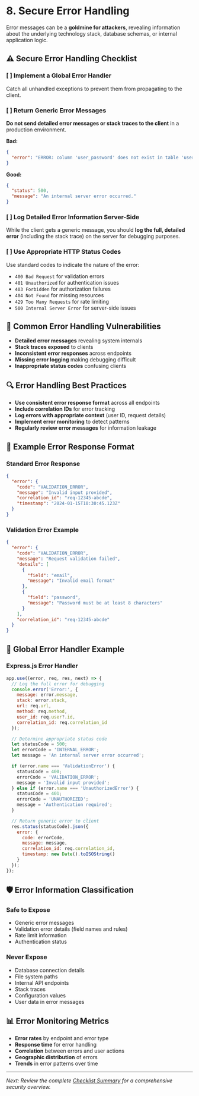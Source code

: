 # 8. Secure Error Handling

Error messages can be a **goldmine for attackers**, revealing information about the underlying technology stack, database schemas, or internal application logic.

## ⚠️ Secure Error Handling Checklist

### [ ] Implement a Global Error Handler
Catch all unhandled exceptions to prevent them from propagating to the client.

### [ ] Return Generic Error Messages
**Do not send detailed error messages or stack traces to the client** in a production environment.

**Bad:**
```json
{
  "error": "ERROR: column 'user_password' does not exist in table 'users'"
}
```

**Good:**
```json
{
  "status": 500,
  "message": "An internal server error occurred."
}
```

### [ ] Log Detailed Error Information Server-Side
While the client gets a generic message, you should **log the full, detailed error** (including the stack trace) on the server for debugging purposes.

### [ ] Use Appropriate HTTP Status Codes
Use standard codes to indicate the nature of the error:
* `400 Bad Request` for validation errors
* `401 Unauthorized` for authentication issues
* `403 Forbidden` for authorization failures
* `404 Not Found` for missing resources
* `429 Too Many Requests` for rate limiting
* `500 Internal Server Error` for server-side issues

## 🚨 Common Error Handling Vulnerabilities

* **Detailed error messages** revealing system internals
* **Stack traces exposed** to clients
* **Inconsistent error responses** across endpoints
* **Missing error logging** making debugging difficult
* **Inappropriate status codes** confusing clients

## 🔍 Error Handling Best Practices

* **Use consistent error response format** across all endpoints
* **Include correlation IDs** for error tracking
* **Log errors with appropriate context** (user ID, request details)
* **Implement error monitoring** to detect patterns
* **Regularly review error messages** for information leakage

## 📝 Example Error Response Format

### Standard Error Response
```json
{
  "error": {
    "code": "VALIDATION_ERROR",
    "message": "Invalid input provided",
    "correlation_id": "req-12345-abcde",
    "timestamp": "2024-01-15T10:30:45.123Z"
  }
}
```

### Validation Error Example
```json
{
  "error": {
    "code": "VALIDATION_ERROR",
    "message": "Request validation failed",
    "details": [
      {
        "field": "email",
        "message": "Invalid email format"
      },
      {
        "field": "password",
        "message": "Password must be at least 8 characters"
      }
    ],
    "correlation_id": "req-12345-abcde"
  }
}
```

## 🔧 Global Error Handler Example

### Express.js Error Handler
```javascript
app.use((error, req, res, next) => {
  // Log the full error for debugging
  console.error('Error:', {
    message: error.message,
    stack: error.stack,
    url: req.url,
    method: req.method,
    user_id: req.user?.id,
    correlation_id: req.correlation_id
  });

  // Determine appropriate status code
  let statusCode = 500;
  let errorCode = 'INTERNAL_ERROR';
  let message = 'An internal server error occurred';

  if (error.name === 'ValidationError') {
    statusCode = 400;
    errorCode = 'VALIDATION_ERROR';
    message = 'Invalid input provided';
  } else if (error.name === 'UnauthorizedError') {
    statusCode = 401;
    errorCode = 'UNAUTHORIZED';
    message = 'Authentication required';
  }

  // Return generic error to client
  res.status(statusCode).json({
    error: {
      code: errorCode,
      message: message,
      correlation_id: req.correlation_id,
      timestamp: new Date().toISOString()
    }
  });
});
```

## 🛡️ Error Information Classification

### Safe to Expose
* Generic error messages
* Validation error details (field names and rules)
* Rate limit information
* Authentication status

### Never Expose
* Database connection details
* File system paths
* Internal API endpoints
* Stack traces
* Configuration values
* User data in error messages

## 📊 Error Monitoring Metrics

* **Error rates** by endpoint and error type
* **Response time** for error handling
* **Correlation** between errors and user actions
* **Geographic distribution** of errors
* **Trends** in error patterns over time

---

*Next: Review the complete [Checklist Summary](09_Checklist_Summary.md) for a comprehensive security overview.*
